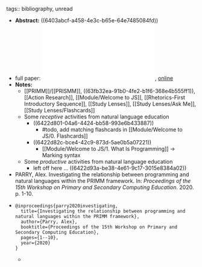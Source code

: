 tags:: bibliography, unread

- **Abstract:** ((6403abcf-a458-4e3c-b65e-64e7485084fd))
- full paper: ![local copy](../assets/parry2020_1677961910925_0.pdf), [online](https://sci-hub.se/https://dl.acm.org/doi/abs/10.1145/3421590.3421592)
- **Notes:**
	- [[PRIMM]]/[[PRISMM]], ((63fb32ea-91b0-4fe2-b1f6-368e4b555ff1)), [[Action Research]], [[Module/Welcome to JS]], [[Rhetorics-First Introductory Sequence]], [[Study Lenses]], [[Study Lenses/Ask Me]], [[Study Lenses/Flashcards]]
	- Some _receptive_ activities from natural language education
		- ((6422d801-04a6-4424-bb58-993e6b433887))
			- #todo, add matching flashcards in [[Module/Welcome to JS/0. Flashcards]]
		- ((6422d82c-bce4-42c9-873d-5ae0b5a07221))
			- [[Module/Welcome to JS/1. What Is Programming]] -> Marking syntax
	- Some _productive_ activities from natural language education
		- left off here ... ((6422d93a-be38-4e61-9c17-3015e8384a02))
- PARRY, Alex. Investigating the relationship between programming and natural languages within the PRIMM framework. In: *Proceedings of the 15th Workshop on Primary and Secondary Computing Education*. 2020. p. 1-10.
- ```
  @inproceedings{parry2020investigating,
    title={Investigating the relationship between programming and natural languages within the PRIMM framework},
    author={Parry, Alex},
    booktitle={Proceedings of the 15th Workshop on Primary and Secondary Computing Education},
    pages={1--10},
    year={2020}
  }
  ```
	-